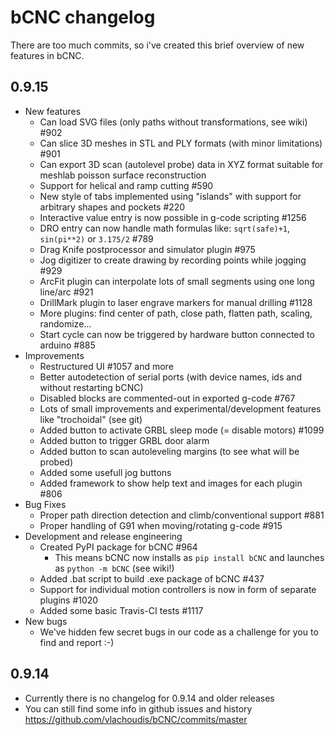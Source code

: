 # bCNC changelog

There are too much commits, so i've created this brief overview of new features in bCNC.

## 0.9.15

- New features
  - Can load SVG files (only paths without transformations, see wiki) #902
  - Can slice 3D meshes in STL and PLY formats (with minor limitations) #901
  - Can export 3D scan (autolevel probe) data in XYZ format suitable for meshlab poisson surface reconstruction
  - Support for helical and ramp cutting #590
  - New style of tabs implemented using "islands" with support for arbitrary shapes and pockets #220
  - Interactive value entry is now possible in g-code scripting #1256
  - DRO entry can now handle math formulas like: `sqrt(safe)+1`, `sin(pi**2)` or `3.175/2` #789
  - Drag Knife postprocessor and simulator plugin #975
  - Jog digitizer to create drawing by recording points while jogging #929
  - ArcFit plugin can interpolate lots of small segments using one long line/arc #921
  - DrillMark plugin to laser engrave markers for manual drilling #1128
  - More plugins: find center of path, close path, flatten path, scaling, randomize...
  - Start cycle can now be triggered by hardware button connected to arduino #885
- Improvements
  - Restructured UI #1057 and more
  - Better autodetection of serial ports (with device names, ids and without restarting bCNC)
  - Disabled blocks are commented-out in exported g-code #767
  - Lots of small improvements and experimental/development features like "trochoidal" (see git)
  - Added button to activate GRBL sleep mode (= disable motors) #1099
  - Added button to trigger GRBL door alarm
  - Added button to scan autoleveling margins (to see what will be probed)
  - Added some usefull jog buttons
  - Added framework to show help text and images for each plugin #806
- Bug Fixes
  - Proper path direction detection and climb/conventional support #881
  - Proper handling of G91 when moving/rotating g-code #915
- Development and release engineering
  - Created PyPI package for bCNC #964
    - This means bCNC now installs as `pip install bCNC` and launches as `python -m bCNC` (see wiki!)
  - Added .bat script to build .exe package of bCNC #437
  - Support for individual motion controllers is now in form of separate plugins #1020
  - Added some basic Travis-CI tests #1117
- New bugs
  - We've hidden few secret bugs in our code as a challenge for you to find and report :-)

## 0.9.14

- Currently there is no changelog for 0.9.14 and older releases
- You can still find some info in github issues and history https://github.com/vlachoudis/bCNC/commits/master
